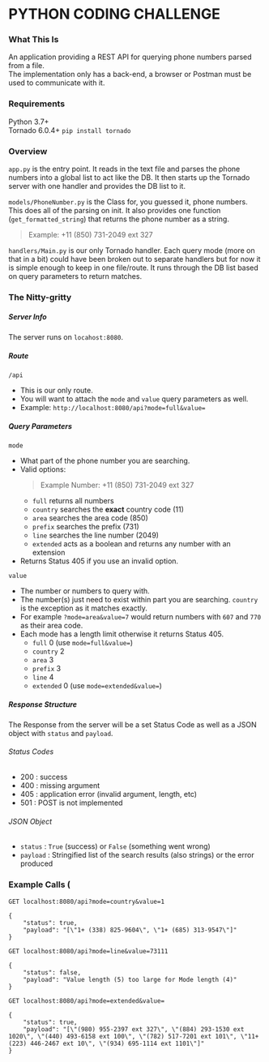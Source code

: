 # PYTHON CODING CHALLENGE

### What This Is
An application providing a REST API for querying phone numbers parsed from a file.  
The implementation only has a back-end, a browser or Postman must be used to communicate with it.

### Requirements
Python 3.7+  
Tornado 6.0.4+  ```pip install tornado```  

### Overview
```app.py``` is the entry point. It reads in the text file and parses the phone numbers into a global list to act like the DB. It then starts up the Tornado server with one handler and provides the DB list to it.
  
```models/PhoneNumber.py``` is the Class for, you guessed it, phone numbers. This does all of the parsing on init. It also provides one function (```get_formatted_string```) that returns the phone number as a string.  
> Example: +11 (850) 731-2049 ext 327
  
```handlers/Main.py``` is our only Tornado handler. Each query mode (more on that in a bit) could have been broken out to separate handlers but for now it is simple enough to keep in one file/route. It runs through the DB list based on query parameters to return matches.
  
### The Nitty-gritty  
##### Server Info
The server runs on ```locahost:8080```.
  
##### Route
```/api```  
- This is our only route.  
- You will want to attach the ```mode``` and ```value``` query parameters as well.    
- Example: ```http://localhost:8080/api?mode=full&value=```
  
##### Query Parameters
```mode```  
- What part of the phone number you are searching.
- Valid options: 
    > Example Number: +11 (850) 731-2049 ext 327
    - ```full``` returns all numbers
    - ```country```  searches the **exact** country code (11)
    - ```area``` searches the area code (850)
    - ```prefix``` searches the prefix (731)
    - ```line``` searches the line number (2049)
    - ```extended``` acts as a boolean and returns any number with an extension
- Returns Status 405 if you use an invalid option.

```value```  
- The number or numbers to query with.
- The number(s) just need to exist within part you are searching. ```country``` is the exception as it matches exactly.  
- For example ```?mode=area&value=7``` would return numbers with ```607``` and ```770``` as their area code.
- Each mode has a length limit otherwise it returns Status 405.
    - ```full``` 0 (use ```mode=full&value=```)
    - ```country```  2
    - ```area``` 3
    - ```prefix``` 3
    - ```line``` 4
    - ```extended``` 0 (use ```mode=extended&value=```)
      
##### Response Structure
The Response from the server will be a set Status Code as well as a JSON object with ```status``` and ```payload```.  
  
###### Status Codes
- 200 : success
- 400 : missing argument
- 405 : application error (invalid argument, length, etc)
- 501 : POST is not implemented
  
###### JSON Object
- ```status``` : ```True``` (success) or ```False``` (something went wrong)
- ```payload``` : Stringified list of the search results (also strings) or the error produced


### Example Calls (
```GET localhost:8080/api?mode=country&value=1```
```
{
    "status": true, 
    "payload": "[\"1+ (338) 825-9604\", \"1+ (685) 313-9547\"]"
}
```
  
```GET localhost:8080/api?mode=line&value=73111```
```
{
    "status": false,
    "payload": "Value length (5) too large for Mode length (4)"
}
```
  
```GET localhost:8080/api?mode=extended&value=```
```
{
    "status": true,
    "payload": "[\"(980) 955-2397 ext 327\", \"(884) 293-1530 ext 1020\", \"(440) 493-6158 ext 100\", \"(782) 517-7201 ext 101\", \"11+ (223) 446-2467 ext 10\", \"(934) 695-1114 ext 1101\"]"
}